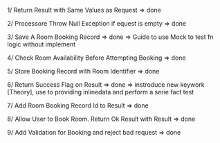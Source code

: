 1/ Return Result with Same Values as Request
=> done

2/ Processore Throw Null Exception if equest is empty
=> done

3/ Save A Room Booking Record
=> done
=> Guide to use Mock to test fn logic without implement

4/ Check Room Availability Before Attempting Booking
=> done

5/ Store Booking Record with Room Identifier
=> done

6/ Return Success Flag on Result
=> done
=> instroduce new keywork [Theory], use to providing inlinedata and perform a serie fact test

7/ Add Room Booking Record Id to Result
=> done

8/ Allow User to Book Room. Return Ok Result with Result 
=> done

9/ Add Validation for Booking and reject bad request
=> done